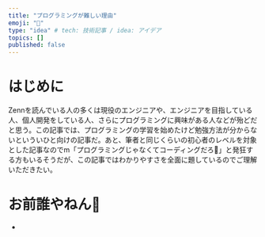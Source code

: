 ```yaml
---
title: "プログラミングが難しい理由"
emoji: "🌟"
type: "idea" # tech: 技術記事 / idea: アイデア
topics: []
published: false
---
```

# はじめに
 Zennを読んでいる人の多くは現役のエンジニアや、エンジニアを目指している人、個人開発をしている人、さらにプログラミングに興味がある人などが殆どだと思う。この記事では、プログラミングの学習を始めたけど勉強方法が分からないといういひと向けの記事だ。あと、筆者と同じくらいの初心者のレベルを対象とした記事なのでm「プログラミングじゃなくてコーディングだろ💢」と発狂する方もいるそうだが、この記事ではわかりやすさを全面に題しているのでご理解いただきたい。
 # お前誰やねん🤣
 - 
